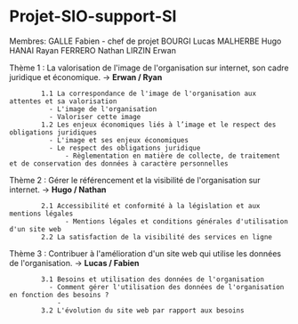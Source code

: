 # Projet-SIO-support-SI
  
Membres:
GALLE Fabien - chef de projet
BOURGI Lucas
MALHERBE Hugo
HANAI Rayan
FERRERO Nathan
LIRZIN Erwan



Thème 1 : La valorisation de l'image de l'organisation sur internet, son cadre juridique et économique. -> **Erwan / Ryan**

            1.1 La correspondance de l'image de l'organisation aux attentes et sa valorisation
              - L'image de l'organisation
              - Valoriser cette image
            1.2 Les enjeux économiques liés à l’image et le respect des obligations juridiques
              - L'image et ses enjeux économiques
              - Le respect des obligations juridique
                  - Règlementation en matière de collecte, de traitement et de conservation des données à caractère personnelles


Thème 2 : Gérer le référencement et la visibilité de l'organisation sur internet. -> **Hugo / Nathan**
            
            2.1 Accessibilité et conformité à la législation et aux mentions légales
                  - Mentions légales et conditions générales d'utilisation d'un site web
            2.2 La satisfaction de la visibilité des services en ligne

Thème 3 : Contribuer à l'amélioration d'un site web qui utilise les données de l'organisation. -> **Lucas / Fabien**

            3.1 Besoins et utilisation des données de l'organisation
              - Comment gérer l'utilisation des données de l'organisation en fonction des besoins ?
                - 
            3.2 L'évolution du site web par rapport aux besoins
